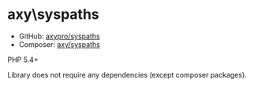# axy\syspaths

* GitHub: [axypro/syspaths](https://github.com/axypro/syspaths)
* Composer: [axy/syspaths](https://packagist.org/packages/axy/syspaths)

PHP 5.4+

Library does not require any dependencies (except composer packages).
